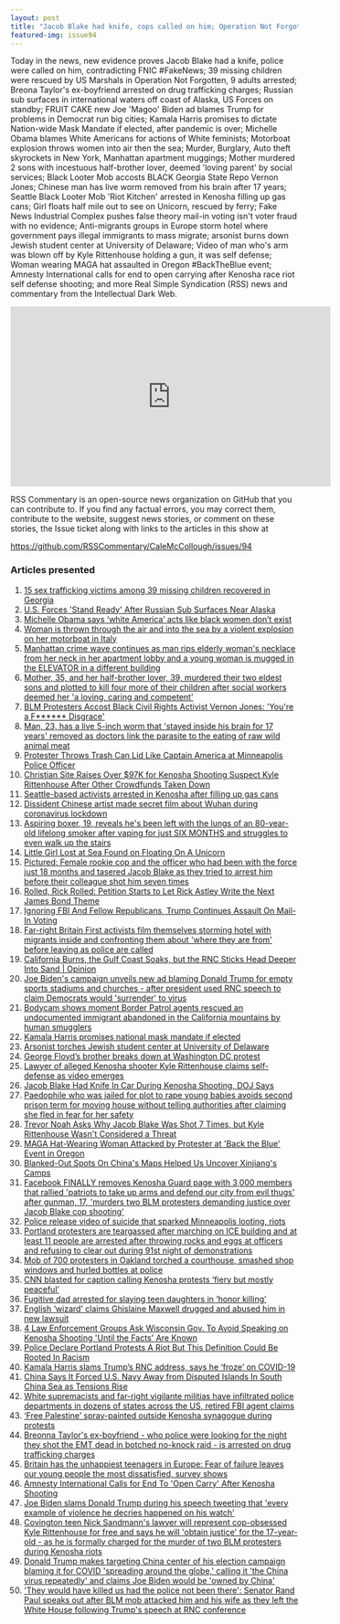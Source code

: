 ```yaml
---
layout: post
title: "Jacob Blake had knife, cops called on him; Operation Not Forgotten rescues 39 missing children."
featured-img: issue94
---
```


Today in the news, new evidence proves Jacob Blake had a knife, police were called on him, contradicting FNIC #FakeNews; 39 missing children were rescued by US Marshals in Operation Not Forgotten, 9 adults arrested; Breona Taylor's ex-boyfriend arrested on drug trafficking charges; Russian sub surfaces in international waters off coast of Alaska, US Forces on standby; FRUIT CAKE new Joe 'Magoo' Biden ad blames Trump for problems in Democrat run big cities; Kamala Harris promises to dictate Nation-wide Mask Mandate if elected, after pandemic is over; Michelle Obama blames White Americans for actions of White feminists; Motorboat explosion throws women into air then the sea; Murder, Burglary, Auto theft skyrockets in New York, Manhattan apartment muggings; Mother murdered 2 sons with incestuous half-brother lover, deemed 'loving parent' by social services; Black Looter Mob accosts BLACK Georgia State Repo Vernon Jones; Chinese man has live worm removed from his brain after 17 years; Seattle Black Looter Mob 'Riot Kitchen' arrested in Kenosha filling up gas cans; Girl floats half mile out to see on Unicorn, rescued by ferry; Fake News Industrial Complex pushes false theory mail-in voting isn't voter fraud with no evidence; Anti-migrants groups in Europe storm hotel where government pays illegal immigrants to mass migrate; arsonist burns down Jewish student center at University of Delaware; Video of man who's arm was blown off by Kyle Rittenhouse holding a gun, it was self defense; Woman wearing MAGA hat assaulted in Oregon #BackTheBlue event; Amnesty International calls for end to open carrying after Kenosha race riot self defense shooting; and more Real Simple Syndication (RSS) news and commentary from the Intellectual Dark Web.

<iframe width="560" height="315" src="https://www.youtube.com/embed/AMVX5TPfjhM
" frameborder="0" allow="accelerometer; autoplay; encrypted-media; gyroscope; picture-in-picture" allowfullscreen></iframe>

RSS Commentary is an open-source news organization on GitHub that you can contribute to. If you find any factual errors, you may correct them, contribute to the website, suggest news stories, or comment on these stories, the Issue ticket along with links to the articles in this show at 

<https://github.com/RSSCommentary/CaleMcCollough/issues/94>

### Articles presented

1. [15 sex trafficking victims among 39 missing children recovered in Georgia](https://www.ajc.com/news/15-sex-trafficking-victims-among-39-missing-children-recovered-in-georgia/ITFX7QGTP5B2PPDV6B6734624A/)
1. [U.S. Forces 'Stand Ready' After Russian Sub Surfaces Near Alaska](https://www.newsweek.com/us-forces-stand-ready-russian-submarine-surfaces-near-alaska-1528291)
1. [Michelle Obama says ‘white America’ acts like black women don’t exist](https://nypost.com/2020/08/28/michelle-obama-describes-being-invisible-to-white-america/)
1. [Woman is thrown through the air and into the sea by a violent explosion on her motorboat in Italy](https://www.dailymail.co.uk/news/article-8673917/Woman-thrown-air-sea-violent-explosion-motorboat-Italy.html?ns_mchannel=rss&ns_campaign=1490&ito=1490)
1. [Manhattan crime wave continues as man rips elderly woman's necklace from her neck in her apartment lobby and a young woman is mugged in the ELEVATOR in a different building](https://www.dailymail.co.uk/news/article-8673911/New-York-crime-wave-continues-two-muggings-Manhattan-apartment-buildings-caught-tape.html?ns_mchannel=rss&ns_campaign=1490&ito=1490)
1. [Mother, 35, and her half-brother lover, 39, murdered their two eldest sons and plotted to kill four more of their children after social workers deemed her 'a loving, caring and competent'](https://www.dailymail.co.uk/news/article-8674257/Mother-35-murdered-two-sons-incestuous-half-brother-lover-deemed-loving-parent.html?ns_mchannel=rss&ns_campaign=1490&ito=1490)
1. [BLM Protesters Accost Black Civil Rights Activist Vernon Jones: 'You're a F****** Disgrace'](https://www.newsweek.com/blm-protesters-accost-black-civil-rights-activist-vernon-jones-1528334)
1. [Man, 23, has a live 5-inch worm that 'stayed inside his brain for 17 years' removed as doctors link the parasite to the eating of raw wild animal meat](https://www.dailymail.co.uk/news/article-8674013/Man-live-worm-stayed-brain-17-years-removed.html?ns_mchannel=rss&ns_campaign=1490&ito=1490)
1. [Protester Throws Trash Can Lid Like Captain America at Minneapolis Police Officer](https://www.newsweek.com/minneapolis-police-trash-lid-protest-1528332)
1. [Christian Site Raises Over $97K for Kenosha Shooting Suspect Kyle Rittenhouse After Other Crowdfunds Taken Down](https://www.newsweek.com/christian-site-raises-over-97k-kenosha-shooting-suspect-kyle-rittenhouse-after-other-crowdfunds-1528365)
1. [Seattle-based activists arrested in Kenosha after filling up gas cans](https://nypost.com/2020/08/28/activists-arrested-in-kenosha-after-filling-up-gas-cans-police/)
1. [Dissident Chinese artist made secret film about Wuhan during coronavirus lockdown](https://nypost.com/2020/08/28/dissident-chinese-artist-made-secret-film-about-wuhan-during-coronavirus-lockdown/)
1. [Aspiring boxer, 19, reveals he's been left with the lungs of an 80-year-old lifelong smoker after vaping for just SIX MONTHS and struggles to even walk up the stairs ](https://www.dailymail.co.uk/femail/article-8671445/Teen-left-lungs-80-year-old-lifelong-smoker-vaping-just-SIX-MONTHS.html?ns_mchannel=rss&ns_campaign=1490&ito=1490)
1. [Little Girl Lost at Sea Found on Floating On A Unicorn](https://www.newsweek.com/little-girl-lost-sea-found-floating-unicorn-1528383)
1. [Pictured: Female rookie cop and the officer who had been with the force just 18 months and tasered Jacob Blake as they tried to arrest him before their colleague shot him seven times](https://www.dailymail.co.uk/news/article-8674395/Why-did-shoot-times-Jacob-Blake-asks-hospital-two-cops-named.html?ns_mchannel=rss&ns_campaign=1490&ito=1490)
1. [Rolled, Rick Rolled: Petition Starts to Let Rick Astley Write the Next James Bond Theme](https://www.newsweek.com/rolled-rick-rolled-petition-starts-let-rick-astley-write-next-james-bond-theme-1528321)
1. [Ignoring FBI And Fellow Republicans, Trump Continues Assault On Mail-In Voting](https://www.npr.org/2020/08/28/906676695/ignoring-fbi-and-fellow-republicans-trump-continues-assault-on-mail-in-voting?utm_medium=RSS&utm_campaign=news)
1. [Far-right Britain First activists film themselves storming hotel with migrants inside and confronting them about 'where they are from' before leaving as police are called](https://www.dailymail.co.uk/news/article-8674669/Britain-activists-film-storming-hotel-migrants-inside.html?ns_mchannel=rss&ns_campaign=1490&ito=1490)
1. [California Burns, the Gulf Coast Soaks, but the RNC Sticks Head Deeper Into Sand | Opinion](https://www.newsweek.com/rnc-ignorance-climate-change-crisis-disaster-1528427)
1. [Joe Biden's campaign unveils new ad blaming Donald Trump for empty sports stadiums and churches - after president used RNC speech to claim Democrats would 'surrender' to virus](https://www.dailymail.co.uk/news/article-8674931/Joe-Bidens-campaign-unveils-new-ad-blaming-Donald-Trump-sports-stadium-churches.html?ns_mchannel=rss&ns_campaign=1490&ito=1490)
1. [Bodycam shows moment Border Patrol agents rescued an undocumented immigrant abandoned in the California mountains by human smugglers](https://www.dailymail.co.uk/news/article-8674813/Border-Patrol-agents-rescued-undocumented-immigrant-abandoned-human-smugglers-California.html?ns_mchannel=rss&ns_campaign=1490&ito=1490)
1. [Kamala Harris promises national mask mandate if elected](https://nypost.com/2020/08/28/kamala-harris-calls-for-usa-mask-mandate-if-biden-wins/)
1. [Arsonist torches Jewish student center at University of Delaware](https://nypost.com/2020/08/28/arsonist-torches-jewish-student-center-at-university-of-delaware/)
1. [George Floyd’s brother breaks down at Washington DC protest](https://nypost.com/2020/08/28/george-floyds-brother-breaks-down-at-washington-dc-protest/)
1. [Lawyer of alleged Kenosha shooter Kyle Rittenhouse claims self-defense as video emerges](https://nypost.com/2020/08/28/alleged-kenosha-shooters-lawyer-claims-self-defense-amid-new-video/)
1. [Jacob Blake Had Knife In Car During Kenosha Shooting, DOJ Says](https://www.newsweek.com/jacob-blake-knife-car-kenosha-shooting-doj0-1527930)
1. [Paedophile who was jailed for plot to rape young babies avoids second prison term for moving house without telling authorities after claiming she fled in fear for her safety](https://www.dailymail.co.uk/news/article-8669637/Paedophile-jailed-plot-rape-young-babies-avoids-second-prison-term.html?ns_mchannel=rss&ns_campaign=1490&ito=1490)
1. [Trevor Noah Asks Why Jacob Blake Was Shot 7 Times, but Kyle Rittenhouse Wasn't Considered a Threat](https://www.newsweek.com/trevor-noah-asks-why-jacob-blake-was-shot-7-times-kyle-rittenhouse-wasnt-considered-threat-1527975)
1. [MAGA Hat-Wearing Woman Attacked by Protester at 'Back the Blue' Event in Oregon](https://www.newsweek.com/oregon-flag-protest-gresham-blm-1527992)
1. [Blanked-Out Spots On China's Maps Helped Us Uncover Xinjiang's Camps](https://www.buzzfeednews.com/article/alison_killing/satellite-images-investigation-xinjiang-detention-camps)
1. [Facebook FINALLY removes Kenosha Guard page with 3,000 members that rallied 'patriots to take up arms and defend our city from evil thugs' after gunman, 17, 'murders two BLM protesters demanding justice over Jacob Blake cop shooting'](https://www.dailymail.co.uk/news/article-8670171/Facebook-FINALLY-removes-Kenosha-Guard-page-rallied-patriots-arms.html?ns_mchannel=rss&ns_campaign=1490&ito=1490)
1. [Police release video of suicide that sparked Minneapolis looting, riots](https://nypost.com/2020/08/27/police-release-video-of-suicide-that-sparked-minneapolis-looting-riots/)
1. [Portland protesters are teargassed after marching on ICE building and at least 11 people are arrested after throwing rocks and eggs at officers and refusing to clear out during 91st night of demonstrations](https://www.dailymail.co.uk/news/article-8670207/Portland-protesters-gassed-marching-ICE-building-11-people-arrested.html?ns_mchannel=rss&ns_campaign=1490&ito=1490)
1. [Mob of 700 protesters in Oakland torched a courthouse, smashed shop windows and hurled bottles at police](https://www.dailymail.co.uk/news/article-8670439/700-protesters-Oakland-torched-courthouse-smashed-shop-windows-hurled-bottles-police.html?ns_mchannel=rss&ns_campaign=1490&ito=1490)
1. [CNN blasted for caption calling Kenosha protests ‘fiery but mostly peaceful’](https://nypost.com/2020/08/27/cnn-blasted-for-caption-calling-kenosha-protests-fiery-but-mostly-peaceful/)
1. [Fugitive dad arrested for slaying teen daughters in ‘honor killing’](https://nypost.com/2020/08/27/dad-arrested-for-slaying-teen-daughters-in-honor-killing/)
1. [English ‘wizard’ claims Ghislaine Maxwell drugged and abused him in new lawsuit](https://nypost.com/2020/08/27/ghislaine-maxwell-drugged-and-abused-english-wizard-lawsuit/)
1. [4 Law Enforcement Groups Ask Wisconsin Gov. To Avoid Speaking on Kenosha Shooting 'Until the Facts' Are Known](https://www.newsweek.com/4-law-enforcement-groups-ask-wisconsin-gov-avoid-speaking-kenosha-shooting-until-facts-are-1528153)
1. [Police Declare Portland Protests A Riot But This Definition Could Be Rooted In Racism](https://www.npr.org/2020/08/27/906729976/police-declare-portland-protests-a-riot-but-this-definition-could-be-rooted-in-r?utm_medium=RSS&utm_campaign=news)
1. [Kamala Harris slams Trump’s RNC address, says he ‘froze’ on COVID-19](https://nypost.com/2020/08/27/kamala-harris-says-trump-froze-on-covid-19/)
1. [China Says It Forced U.S. Navy Away from Disputed Islands In South China Sea as Tensions Rise](https://www.newsweek.com/china-forced-us-navy-away-disputed-islands-tensions-1528169)
1. [White supremacists and far-right vigilante militias have infiltrated police departments in dozens of states across the US, retired FBI agent claims](https://www.dailymail.co.uk/news/article-8671473/Report-White-supremacists-far-right-vigilante-militias-infiltrated-police-US.html?ns_mchannel=rss&ns_campaign=1490&ito=1490)
1. [‘Free Palestine’ spray-painted outside Kenosha synagogue during protests](https://www.timesofisrael.com/free-palestine-spray-painted-outside-kenosha-synagogue-during-protests/)
1. [Breonna Taylor's ex-boyfriend - who police were looking for the night they shot the EMT dead in botched no-knock raid - is arrested on drug trafficking charges](https://www.dailymail.co.uk/news/article-8671581/Breonna-Taylors-ex-boyfriend-arrested-drugs-charges.html?ns_mchannel=rss&ns_campaign=1490&ito=1490)
1. [Britain has the unhappiest teenagers in Europe: Fear of failure leaves our young people the most dissatisfied, survey shows](https://www.dailymail.co.uk/news/article-8672135/Britain-unhappiest-teenagers-Europe-survey-shows.html?ns_mchannel=rss&ns_campaign=1490&ito=1490)
1. [Amnesty International Calls for End To 'Open Carry' After Kenosha Shooting](https://www.newsweek.com/amnesty-international-calls-end-open-carry-after-kenosha-shooting-1528187)
1. [Joe Biden slams Donald Trump during his speech tweeting that 'every example of violence he decries happened on his watch'](https://www.dailymail.co.uk/news/article-8672831/Biden-slams-Trump-tweeting-example-violence-decries-happened-watch.html?ns_mchannel=rss&ns_campaign=1490&ito=1490)
1. [Covington teen Nick Sandmann's lawyer will represent cop-obsessed Kyle Rittenhouse for free and says he will 'obtain justice' for the 17-year-old - as he is formally charged for the murder of two BLM protesters during Kenosha riots](https://www.dailymail.co.uk/news/article-8672151/Lawyers-Kyle-Rittenhouse-set-legal-defense-fund-teen-charged-homicide.html?ns_mchannel=rss&ns_campaign=1490&ito=1490)
1. [Donald Trump makes targeting China center of his election campaign blaming it for COVID 'spreading around the globe,' calling it 'the China virus repeatedly' and claims Joe Biden would be 'owned by China'](https://www.dailymail.co.uk/news/article-8672783/Donald-Trump-makes-targeting-China-center-election-campaign.html?ns_mchannel=rss&ns_campaign=1490&ito=1490)
1. ['They would have killed us had the police not been there': Senator Rand Paul speaks out after BLM mob attacked him and his wife as they left the White House following Trump's speech at RNC conference](https://www.dailymail.co.uk/news/article-8672681/BLM-protesters-gather-outside-White-House-Trumps-RNC-speech.html?ns_mchannel=rss&ns_campaign=1490&ito=1490)

